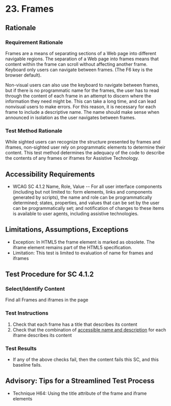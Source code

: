 # 23. Frames
## Rationale
### Requirement Rationale
Frames are a means of separating sections of a Web page into different navigable regions. The separation of a Web page into frames means that content within the frame can scroll without affecting another frame. Keyboard only users can navigate between frames. (The F6 key is the browser default).

Non-visual users can also use the keyboard to navigate between frames, but if there is no programmatic name for the frames, the user has to read through the content of each frame in an attempt to discern where the information they need might be. This can take a long time, and can lead nonvisual users to make errors. For this reason, it is necessary for each frame to include a descriptive name. The name should make sense when announced in isolation as the user navigates between frames.

### Test Method Rationale
While sighted users can recognize the structure presented by frames and iframes, non-sighted user rely on programmatic elements to determine their content. This test method determines the adequacy of the code to describe the contents of any frames or iframes for Assistive Technology.

## Accessibility Requirements
* WCAG SC 4.1.2 Name, Role, Value -- For all user interface components (including but not limited to: form elements, links and components generated by scripts), the name and role can be programmatically determined; states, properties, and values that can be set by the user can be programmatically set; and notification of changes to these items is available to user agents, including assistive technologies.

## Limitations, Assumptions, Exceptions
* Exception: In HTML5 the frame element is marked as obsolete. The iframe element remains part of the HTML5 specification.
* Limitation: This test is limited to evaluation of name for frames and iframes

## Test Procedure for SC 4.1.2
### Select/Identify Content
Find all Frames and iframes in the page

### Test Instructions
1. Check that each frame has a title that describes its content 
1. Check that the combination of [accessible name and description](https://www.w3.org/TR/html-aam-1.0/#iframe-element) for each iframe describes its content

### Test Results
* If any of the above checks fail, then the content fails this SC, and this baseline fails.

## Advisory: Tips for a Streamlined Test Process
* Technique H64: Using the title attribute of the frame and iframe elements
